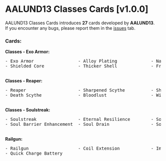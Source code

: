 # AALUND13 Classes Cards [v1.0.0]

AALUND13 Classes Cards introduces <b>27</b> cards developed by <b>AALUND13</b>.  
If you encounter any bugs, please report them in the [issues](https://github.com/AALUND13/AALUND13-Cards/issues) tab.

<h3>Cards:</h3>
<b>Classes - Exo Armor:</b>
<pre>
- Exo Armor                 - Alloy Plating             - Nano Materials Plating    - Impenetrable Upgrade      
- Shielded Core             - Thicker Shell             - Fragile Layer             - Deflective Coating        
</pre>
<br>
<b>Classes - Reaper:</b>
<pre>
- Reaper                    - Sharpened Scythe          - Sharper Scythe            - Death Contract            
- Death Scythe              - Bloodlust                 - Withering                 
</pre>
<br>
<b>Classes - Soulstreak:</b>
<pre>
- Soulstreak                - Eternal Resilience        - Soulstealer Embrace       - Soul Barrier              
- Soul Barrier Enhancement  - Soul Drain                - Soul Drain Enhancement    
</pre>
<br>
<b>Railgun:</b>
<pre>
- Railgun                   - Coil Extension            - Improve Capacitors        - Overcharge                
- Quick Charge Battery      
</pre>
